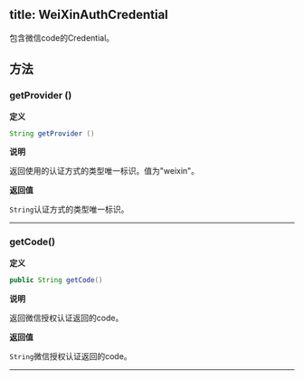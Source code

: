 title: WeiXinAuthCredential
---
包含微信code的Credential。

## 方法


### getProvider ()

**定义**

```java
String getProvider ()
```

**说明**

返回使用的认证方式的类型唯一标识。值为"weixin"。

**返回值**

`String`认证方式的类型唯一标识。
</br>

--- 

### getCode()

**定义**

```java
public String getCode()
```

**说明**

返回微信授权认证返回的code。

**返回值**

`String`微信授权认证返回的code。
</br>

--- 
